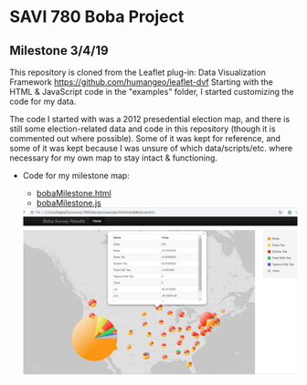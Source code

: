 # SAVI 780 Boba Project
## Milestone 3/4/19

This repository is cloned from the Leaflet plug-in: Data Visualization Framework https://github.com/humangeo/leaflet-dvf
Starting with the HTML & JavaScript code in the "examples" folder, I started customizing the code for my data. 

The code I started with was a 2012 presedential election map, and there is still some election-related data and code  in this repository (though it is commented out where possible).  Some of it was kept for reference, and some of it was kept because I was unsure of which data/scripts/etc. where necessary for my own map to stay intact & functioning. 

+ Code for my milestone map:
    - [bobaMilestone.html](examples/html/bobaMilestone.html)
    - [bobaMilestone.js](examples/js/bobaMilestone.js)
    
  <img src="Milestone Screenshot.JPG">
